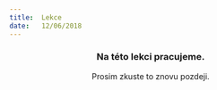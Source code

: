 ```yaml
---
title:  Lekce
date:   12/06/2018
---
```


### <center>Na této lekci pracujeme.</center>
<center>Prosim zkuste to znovu pozdeji.</center>